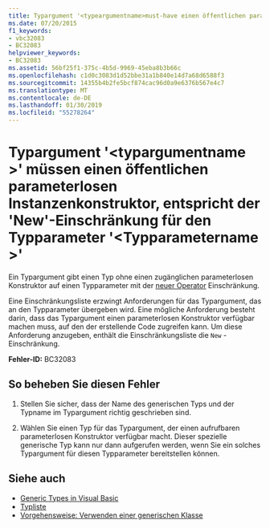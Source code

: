 ```yaml
---
title: Typargument '<typeargumentname>must-have einen öffentlichen parameterlosen Instanzenkonstruktor, entspricht der 'New'-Einschränkung für den Typparameter'<typeparametername>"
ms.date: 07/20/2015
f1_keywords:
- vbc32083
- BC32083
helpviewer_keywords:
- BC32083
ms.assetid: 56bf25f1-375c-4b5d-9969-45eba8b3b66c
ms.openlocfilehash: c1d0c3083d1d52bbe31a1b840e14d7a68d6588f3
ms.sourcegitcommit: 14355b4b2fe5bcf874cac96d0a9e6376b567e4c7
ms.translationtype: MT
ms.contentlocale: de-DE
ms.lasthandoff: 01/30/2019
ms.locfileid: "55278264"
---
```

# <a name="type-argument-typeargumentname-must-have-a-public-parameterless-instance-constructor-to-satisfy-the-new-constraint-for-type-parameter-typeparametername"></a>Typargument '\<typargumentname >' müssen einen öffentlichen parameterlosen Instanzenkonstruktor, entspricht der 'New'-Einschränkung für den Typparameter '\<Typparametername >'
Ein Typargument gibt einen Typ ohne einen zugänglichen parameterlosen Konstruktor auf einen Typparameter mit der [neuer Operator](../../visual-basic/language-reference/operators/new-operator.md) Einschränkung.  
  
 Eine Einschränkungsliste erzwingt Anforderungen für das Typargument, das an den Typparameter übergeben wird. Eine mögliche Anforderung besteht darin, dass das Typargument einen parameterlosen Konstruktor verfügbar machen muss, auf den der erstellende Code zugreifen kann. Um diese Anforderung anzugeben, enthält die Einschränkungsliste die `New` -Einschränkung.  
  
 **Fehler-ID:** BC32083  
  
## <a name="to-correct-this-error"></a>So beheben Sie diesen Fehler  
  
1.  Stellen Sie sicher, dass der Name des generischen Typs und der Typname im Typargument richtig geschrieben sind.  
  
2.  Wählen Sie einen Typ für das Typargument, der einen aufrufbaren parameterlosen Konstruktor verfügbar macht. Dieser spezielle generische Typ kann nur dann aufgerufen werden, wenn Sie ein solches Typargument für diesen Typparameter bereitstellen können.  
  
## <a name="see-also"></a>Siehe auch
- [Generic Types in Visual Basic](../../visual-basic/programming-guide/language-features/data-types/generic-types.md)
- [Typliste](../../visual-basic/language-reference/statements/type-list.md)
- [Vorgehensweise: Verwenden einer generischen Klasse](../../visual-basic/programming-guide/language-features/data-types/how-to-use-a-generic-class.md)
